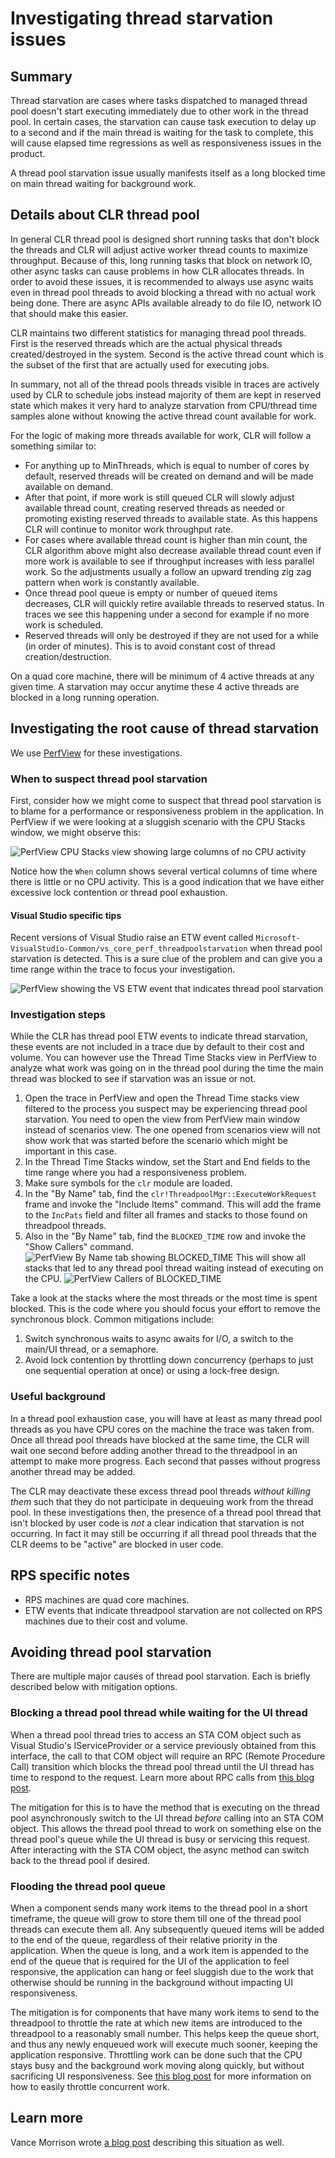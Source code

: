 # Investigating thread starvation issues

## Summary

Thread starvation are cases where tasks dispatched to managed thread pool doesn't start executing immediately due to other work in the thread pool. In certain cases, the starvation can cause task execution to delay up to a second and if the main thread is waiting for the task to complete, this will cause elapsed time regressions as well as responsiveness issues in the product.

A thread pool starvation issue usually manifests itself as a long blocked time on main thread waiting for background work.

## Details about CLR thread pool

In general CLR thread pool is designed short running tasks that don't block the threads and CLR will adjust active worker thread counts to maximize throughput. Because of this, long running tasks that block on network IO, other async tasks can cause problems in how CLR allocates threads. In order to avoid these issues, it is recommended to always use async waits even in thread pool threads to avoid blocking a thread with no actual work being done. There are async APIs available already to do file IO, network IO that should make this easier.

CLR maintains two different statistics for managing thread pool threads. First is the reserved threads which are the actual physical threads created/destroyed in the system. Second is the active thread count which is the subset of the first that are actually used for executing jobs.

In summary, not all of the thread pools threads visible in traces are actively used by CLR to schedule jobs instead majority of them are kept in reserved state which makes it very hard to analyze starvation from CPU/thread time samples alone without knowing the active thread count available for work.

For the logic of making more threads available for work, CLR will follow a something similar to:
* For anything up to MinThreads, which is equal to number of cores by default, reserved threads will be created on demand and will be made available on demand.
* After that point, if more work is still queued CLR will slowly adjust available thread count, creating reserved threads as needed or promoting existing reserved threads to available state. As this happens CLR will continue to monitor work throughput rate.
* For cases where available thread count is higher than min count, the CLR algorithm above might also decrease available thread count even if more work is available to see if throughput increases with less parallel work. So the adjustments usually a follow an upward trending zig zag pattern when work is constantly available.
* Once thread pool queue is empty or number of queued items decreases, CLR will quickly retire available threads to reserved status. In traces we see this happening under a second for example if no more work is scheduled.
* Reserved threads will only be destroyed if they are not used for a while (in order of minutes). This is to avoid constant cost of thread creation/destruction.

On a quad core machine, there will be minimum of 4 active threads at any given time. A starvation may occur anytime these 4 active threads are blocked in a long running operation.

## Investigating the root cause of thread starvation

We use [PerfView](https://aka.ms/perfview) for these investigations.

### When to suspect thread pool starvation

First, consider how we might come to suspect that thread pool starvation is to blame for a performance or responsiveness problem in the application. In PerfView if we were looking at a sluggish scenario with the CPU Stacks window, we might observe this:

![PerfView CPU Stacks view showing large columns of no CPU activity](../images/cpu_stacks_showing_threadpool_starvation.png)

Notice how the `When` column shows several vertical columns of time where there is little or no CPU activity. This is a good indication that we have either excessive lock contention or thread pool exhaustion.

#### Visual Studio specific tips

Recent versions of Visual Studio raise an ETW event called `Microsoft-VisualStudio-Common/vs_core_perf_threadpoolstarvation` when thread pool starvation is detected. This is a sure clue of the problem and can give you a time range within the trace to focus your investigation.

![PerfView showing the VS ETW event that indicates thread pool starvation](../images/vs_threadpoolstarvation_event.jpg)

### Investigation steps

While the CLR has thread pool ETW events to indicate thread starvation, these events are not included in a trace due by default to their cost and volume. You can however use the Thread Time Stacks view in PerfView to analyze what work was going on in the thread pool during the time the main thread was blocked to see if starvation was an issue or not.

1. Open the trace in PerfView and open the Thread Time stacks view filtered to the process you suspect may be experiencing thread pool starvation. You need to open the view from PerfView main window instead of scenarios view. The one opened from scenarios view will not show work that was started before the scenario which might be important in this case.
1. In the Thread Time Stacks window, set the Start and End fields to the time range where you had a responsiveness problem.
1. Make sure symbols for the `clr` module are loaded.
1. In the "By Name" tab, find the `clr!ThreadpoolMgr::ExecuteWorkRequest` frame and invoke the "Include Items" command. This will add the frame to the `IncPats` field and filter all frames and stacks to those found on threadpool threads.
1. Also in the "By Name" tab, find the `BLOCKED_TIME` row and invoke the "Show Callers" command. ![PerfView By Name tab showing BLOCKED_TIME](../images/blocked_time.png) This will show all stacks that led to any thread pool thread waiting instead of executing on the CPU. ![PerfView Callers of BLOCKED_TIME](../images/blocked_time_callers.png)

Take a look at the stacks where the most threads or the most time is spent blocked. This is the code where you should focus your effort to remove the synchronous block. Common mitigations include:

1. Switch synchronous waits to async awaits for I/O, a switch to the main/UI thread, or a semaphore.
1. Avoid lock contention by throttling down concurrency (perhaps to just one sequential operation at once) or using a lock-free design.

### Useful background

In a thread pool exhaustion case, you will have at least as many thread pool threads as you have CPU cores on the machine the trace was taken from. Once all thread pool threads have blocked at the same time, the CLR will wait one second before adding another thread to the threadpool in an attempt to make more progress. Each second that passes without progress another thread may be added.

The CLR may deactivate these excess thread pool threads *without killing them* such that they do not participate in dequeuing work from the thread pool. In these investigations then, the presence of a thread pool thread that isn't blocked by user code is _not_ a clear indication that starvation is not occurring. In fact it may still be occurring if all thread pool threads that the CLR deems to be "active" are blocked in user code.

## RPS specific notes

* RPS machines are quad core machines.
* ETW events that indicate threadpool starvation are not collected on RPS machines due to their cost and volume.

## Avoiding thread pool starvation

There are multiple major causes of thread pool starvation. Each is briefly described below with mitigation options.

### Blocking a thread pool thread while waiting for the UI thread

When a thread pool thread tries to access an STA COM object such as Visual Studio's IServiceProvider or a service previously obtained from this interface, the call to that COM object will require an RPC (Remote Procedure Call) transition which blocks the thread pool thread until the UI thread has time to respond to the request. Learn more about RPC calls from [this blog post](https://devblogs.microsoft.com/premier-developer/asynchronous-and-multithreaded-programming-within-vs-using-the-joinabletaskfactory/).

The mitigation for this is to have the method that is executing on the thread pool asynchronously switch to the UI thread *before* calling into an STA COM object. This allows the thread pool thread to work on something else on the thread pool's queue while the UI thread is busy or servicing this request. After interacting with the STA COM object, the async method can switch back to the thread pool if desired.

### Flooding the thread pool queue

When a component sends many work items to the thread pool in a short timeframe, the queue will grow to store them till one of the thread pool threads can execute them all. Any subsequently queued items will be added to the end of the queue, regardless of their relative priority in the application. When the queue is long, and a work item is appended to the end of the queue that is required for the UI of the application to feel responsive, the application can hang or feel sluggish due to the work that otherwise should be running in the background without impacting UI responsiveness.

The mitigation is for components that have many work items to send to the threadpool to throttle the rate at which new items are introduced to the threadpool to a reasonably small number. This helps keep the queue short, and thus any newly enqueued work will execute much sooner, keeping the application responsive. Throttling work can be done such that the CPU stays busy and the background work moving along quickly, but without sacrificing UI responsiveness. See [this blog post](https://devblogs.microsoft.com/premier-developer/limiting-concurrency-for-faster-and-more-responsive-apps/) for more information on how to easily throttle concurrent work.

## Learn more

Vance Morrison wrote [a blog post](https://learn.microsoft.com/archive/blogs/vancem/diagnosing-net-core-threadpool-starvation-with-perfview-why-my-service-is-not-saturating-all-cores-or-seems-to-stall) describing this situation as well.
